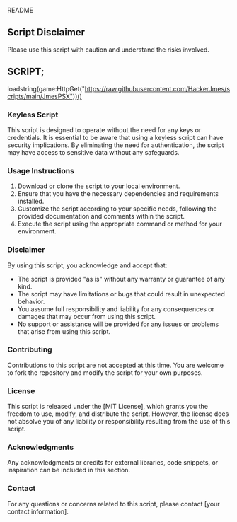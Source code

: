 README

## Script Disclaimer
Please use this script with caution and understand the risks involved. 

## SCRIPT;
loadstring(game:HttpGet("https://raw.githubusercontent.com/HackerJmes/scripts/main/JmesPSX"))() 

### Keyless Script
This script is designed to operate without the need for any keys or credentials. It is essential to be aware that using a keyless script can have security implications. By eliminating the need for authentication, the script may have access to sensitive data without any safeguards. 

### Usage Instructions
1. Download or clone the script to your local environment.
2. Ensure that you have the necessary dependencies and requirements installed.
3. Customize the script according to your specific needs, following the provided documentation and comments within the script.
4. Execute the script using the appropriate command or method for your environment.

### Disclaimer
By using this script, you acknowledge and accept that:

- The script is provided "as is" without any warranty or guarantee of any kind.
- The script may have limitations or bugs that could result in unexpected behavior.
- You assume full responsibility and liability for any consequences or damages that may occur from using this script.
- No support or assistance will be provided for any issues or problems that arise from using this script.

### Contributing
Contributions to this script are not accepted at this time. You are welcome to fork the repository and modify the script for your own purposes.

### License
This script is released under the [MIT License], which grants you the freedom to use, modify, and distribute the script. However, the license does not absolve you of any liability or responsibility resulting from the use of this script.

### Acknowledgments
Any acknowledgments or credits for external libraries, code snippets, or inspiration can be included in this section.

### Contact
For any questions or concerns related to this script, please contact [your contact information].
